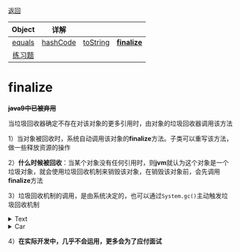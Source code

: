 [返回](面向对象编程.md)

|Object|详解|||
|:-:|:-:|:-:|:-:|
|[equals](Object类详解-equals.md)|[hashCode](Object类详解-hashcode.md)|[toString](Object类详解-toString.md)|[**finalize**](Object类详解-finalize.md)|
|[练习题](练习题-equals.md)|


# finalize
~~**java9中已被弃用**~~

当垃圾回收器确定不存在对该对象的更多引用时，由对象的垃圾回收器调用该方法

1）当对象被回收时，系统自动调用该对象的**finalize**方法。子类可以重写该方法，做一些释放资源的操作

2）**什么时候被回收**：当某个对象没有任何引用时，则**jvm**就认为这个对象是一个垃圾对象，就会使用垃圾回收机制来销毁该对象，在销毁该对象前，会先调用**finalize**方法

3）垃圾回收机制的调用，是由系统决定的，也可以通过`System.gc()`主动触发垃圾回收机制

<details><summary>Text</summary>

```java
package com.finalize;

public class Test {
    public static void main(String[] args) {
        Car bmw = new Car("宝马");
        bmw = null;//这时Car()变成垃圾，垃圾回收机会销毁对象
        //在销毁对象前，会调用该对象的finalize方法
        //程序员就可以在这个方法中写入自己的业务逻辑
        //  比如释放资源：数据库连接，或者打开文件...
        //如果程序员不重写finalize，就会调用Object类中的finalize，默认处理
        System.gc();//主动调用垃圾回收机
        System.out.println("程序退出了");
    }
}
```
</details>


<details><summary>Car</summary>

```java
package com.finalize;

public class Car {
    private String name;

    public Car(String name) {
        this.name = name;
    }

    @Override
    protected void finalize() throws Throwable {
        System.out.println("释放了资源");
    }
}
```
</details>

4）**在实际开发中，几乎不会运用，更多会为了应付面试**